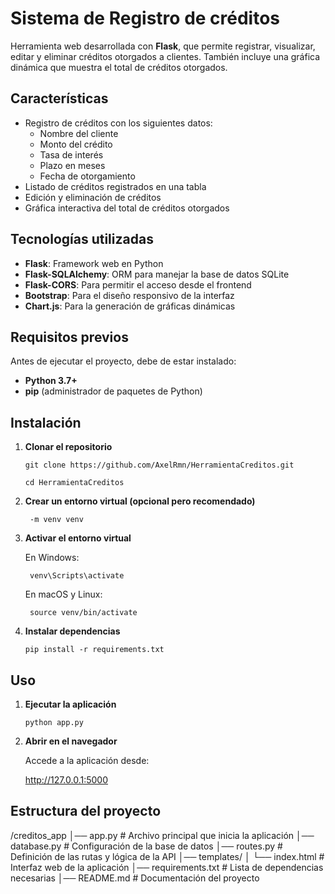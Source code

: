 # Sistema de Registro de créditos
Herramienta web desarrollada con **Flask**, que permite registrar, visualizar, editar y eliminar créditos otorgados a clientes. También incluye una gráfica dinámica que muestra el total de créditos otorgados.

## Características
- Registro de créditos con los siguientes datos:
  - Nombre del cliente
  - Monto del crédito
  - Tasa de interés
  - Plazo en meses
  - Fecha de otorgamiento
- Listado de créditos registrados en una tabla
- Edición y eliminación de créditos
- Gráfica interactiva del total de créditos otorgados

## Tecnologías utilizadas
- **Flask**: Framework web en Python
- **Flask-SQLAlchemy**: ORM para manejar la base de datos SQLite
- **Flask-CORS**: Para permitir el acceso desde el frontend
- **Bootstrap**: Para el diseño responsivo de la interfaz
- **Chart.js**: Para la generación de gráficas dinámicas

## Requisitos previos
Antes de ejecutar el proyecto, debe de estar instalado:
- **Python 3.7+**
- **pip** (administrador de paquetes de Python)

## Instalación
1. **Clonar el repositorio**

       git clone https://github.com/AxelRmn/HerramientaCreditos.git
   
       cd HerramientaCreditos

3. **Crear un entorno virtual (opcional pero recomendado)**

        -m venv venv

4. **Activar el entorno virtual**

    En Windows:
   
        venv\Scripts\activate
   
    En macOS y Linux:
   
        source venv/bin/activate

5. **Instalar dependencias**

       pip install -r requirements.txt
   

## Uso
1. **Ejecutar la aplicación**

       python app.py

2. **Abrir en el navegador**

    Accede a la aplicación desde:
   
   http://127.0.0.1:5000


## Estructura del proyecto
  /creditos_app
    │── app.py                # Archivo principal que inicia la aplicación
    │── database.py           # Configuración de la base de datos
    │── routes.py             # Definición de las rutas y lógica de la API
    │── templates/
    │   └── index.html        # Interfaz web de la aplicación
    │── requirements.txt      # Lista de dependencias necesarias
    │── README.md             # Documentación del proyecto
